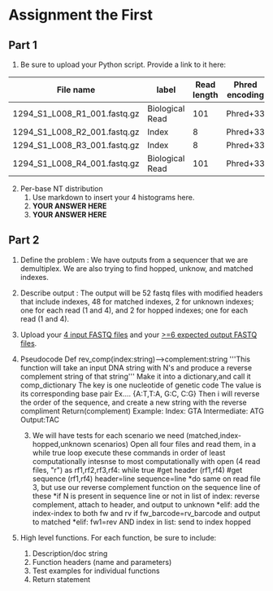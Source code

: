 # Assignment the First

## Part 1
1. Be sure to upload your Python script. Provide a link to it here: 

| File name | label | Read length | Phred encoding |
|---|---|---|---|
| 1294_S1_L008_R1_001.fastq.gz | Biological Read | 101 | Phred+33 |
| 1294_S1_L008_R2_001.fastq.gz | Index | 8 | Phred+33 |
| 1294_S1_L008_R3_001.fastq.gz | Index | 8 | Phred+33 |
| 1294_S1_L008_R4_001.fastq.gz | Biological Read | 101 | Phred+33 |

2. Per-base NT distribution
    1. Use markdown to insert your 4 histograms here.
    2. **YOUR ANSWER HERE**
    3. **YOUR ANSWER HERE**
    
## Part 2
1. Define the problem : We have outputs from a sequencer that we are demultiplex. We are also trying to find hopped, unknow, and matched indexes.
2. Describe output : The output will be 52 fastq files with modified headers that include indexes, 48 for matched indexes, 2 for unknown indexes; one for each read (1 and 4), and 2 for hopped indexes; one for each read (1 and 4). 
3. Upload your [4 input FASTQ files](../TEST-input_FASTQ) and your [>=6 expected output FASTQ files](../TEST-output_FASTQ).
4. Pseudocode
   Def rev_comp(index:string)-->complement:string
    '''This function will take an input DNA string with N's and produce a reverse complement string of that string'''
    Make it into a dictionary,and call it comp_dictionary 
        The key is one nucleotide of genetic code
        The value is its corresponding base pair 
        Ex.... {A:T,T:A, G:C, C:G} 
    Then i will reverse the order of the sequence, and create a new string with the reverse compliment
    Return(complement)
Example:
Index: GTA
    Intermediate: ATG
Output:TAC
   
    3. We will have tests for each scenario we need (matched,index-hopped,unknown scenarios)
Open all four files and read them, in a while true loop execute these commands in order of least computationally intesnse to most computationally
    with open (4 read files, "r") as rf1,rf2,rf3,rf4:
        while true
            #get header (rf1,rf4)
            #get sequence (rf1,rf4)
            header=line
            sequence=line
            *do same on read file 3, but use our reverse complement function on the sequence line of these 
                *if N is present in sequence line or not in list of index: reverse complement, attach to header, and output to unknown
                *elif:
                    add the index-index to both fw and rv if fw_barcode=rv_barcode and output to matched 
                *elif: 
                    fw1=rev AND index in list: send to index hopped
6. High level functions. For each function, be sure to include:
    1. Description/doc string
    2. Function headers (name and parameters)
    3. Test examples for individual functions
    4. Return statement
